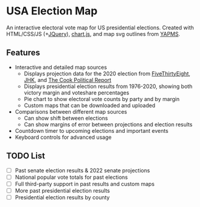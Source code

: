 # USA Election Map

An interactive electoral vote map for US presidential elections. Created with HTML/CSS/JS (+[JQuery](https://jquery.com)), [chart.js](https://www.chartjs.org), and map svg outlines from [YAPMS](https://www.yapms.com/app/?t=USA_2020_presidential).

## Features

* Interactive and detailed map sources
  * Displays projection data for the 2020 election from [FiveThirtyEight](https://projects.fivethirtyeight.com/polls/president-general/), [JHK](https://projects.jhkforecasts.com/presidential-forecast/), and [The Cook Political Report](https://cookpolitical.com)
  * Displays presidential election results from 1976-2020, showing both victory margin and voteshare percentages
  * Pie chart to show electoral vote counts by party and by margin
  * Custom maps that can be downloaded and uploaded
* Comparisons between different map sources
  * Can show shift between elections
  * Can show margins of error between projections and election results
* Countdown timer to upcoming elections and important events
* Keyboard controls for advanced usage

## TODO List
- [ ] Past senate election results & 2022 senate projections
- [ ] National popular vote totals for past elections
- [ ] Full third-party support in past results and custom maps
- [ ] More past presidential election results
- [ ] Presidential election results by county

